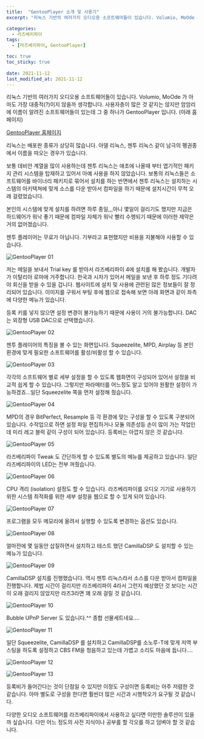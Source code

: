 ```yaml
---
title:  "GentooPlayer 소개 및 사용기"
excerpt: "리눅스 기반의 여러가지 오디오용 소프트웨어들이 있습니다. Volumio, MoOde 가 아마도 가장 대중적(?)이지 않을까"

categories:
  - 라즈베리파이
tags:
  - [라즈베리파이, GentooPlayer]

toc: true
toc_sticky: true
 
date: 2021-11-12
last_modified_at: 2021-11-12
---
```

리눅스 기반의 여러가지 오디오용 소프트웨어들이 있습니다. Volumio, MoOde 가 아마도 가장 대중적(?)이지 않을까 생각합니다. 사용자층이 많은 것 같지는 않지만 암암리에 이름이 알려진 소프트웨어들이 있는데 그 중 하나가 GentooPlayer 입니다. (아래 홈페이지) 

[GentooPlayer 홈페이지](https://gentooplayers.com/)

리눅스는 배포판 종류가 상당히 많습니다. 아델 리눅스, 젠투 리눅스 같이 남극의 펭권종에서 이름을 따오는 경우가 있습니다. ​

보통 데비안 계열을 많이 사용하는데 젠투 리눅스는 애초에 나올때 부터 엽기적인 패키지 관리 시스템을 탑재하고 있어서 아예 사용을 하지 않았습니다. 보통의 리눅스들은 소프트웨어를 바이너리 패키지로 묶어서 설치를 하는 반면에서 젠투 리눅스는 설치하는 시스템의 아키텍쳐에 맞게 소스를 다운 받아서 컴파일을 하기 때문에 설치시간이 무척 오래 걸렸었습니다. 

본인의 시스템에 맞게 설치를 하려면 하루 종일,,,아니 몇일이 걸리기도 했지만 지금은 하드웨어가 워낙 좋기 때문에 컴파일 자체가 워낙 빨리 수행되기 때문에 이러한 제약은 거의 없어졌습니다. 

젠투 플레이어는 무료가 아닙니다. 기부라고 표현했지만 비용을 지불해야 사용할 수 있습니다.

![GentooPlayer 01](/assets/images/GentooPlayer-01.png)

저는 메일을 보내서 Trial key 를 받아서 라즈베리파이 4에 설치를 해 봤습니다. 개발자가 이탈리아 로마에 거주합니다. 한국과 시차가 있어서 메일을 보낸 후 하루 정도 기다려야 회신을 받을 수 있을 겁니다.
​
웹사이트에 설치 및 사용에 관련된 많은 정보들이 잘 정리되어 있습니다. 이미지를 구워서 부팅 후에 웹으로 접속해 보면  아래 화면과 같이 좌측에 다양한 메뉴가 있습니다. 

등록 키를 넣지 않으면 설정 변경이 불가능하기 때문에 사용이 거의 불가능합니다. DAC는 외장형 USB DAC으로 선택했습니다.

![GentooPlayer 02](/assets/images/GentooPlayer-02.png)

젠투 플레이어의 특징을 볼 수 있는 화면입니다. Squeezelite, MPD, Airplay 등 본인 환경에 맞게 필요한 소프트웨어를 활성/비활성 할 수 있습니다.

![GentooPlayer 03](/assets/images/GentooPlayer-03.png)

각각의 소프트웨어 별로 세부 설정을 할 수 있도록 웹화면이 구성되어 있어서 설정을 비교적 쉽게 할 수 있습니다. 그렇지만 파라메터를 어느정도 알고 있어야 원활한 설정이 가능하겠죠...일단 Squeezelite 쪽을 먼저 설정해 줬습니다.

![GentooPlayer 04](/assets/images/GentooPlayer-04.png)

MPD의 경우 BitPerfect, Resample 등 각 환경에 맞는 구성을 할 수 있도록 구분되어 있습니다. 수작업으로 하면 설정 파일 편집하거나 모듈 의존성등 손이 많이 가는 작업인데 미리 레고 블럭 같이 구성이 되어 있습니다. 등록비는 아깝지 않은 것 같습니다.

![GentooPlayer 05](/assets/images/GentooPlayer-05.png)

라즈베리파이 Tweak 도 간단하게 할 수 있도록 별도의 메뉴를 제공하고 있습니다. 일단 라즈베리파이의 LED는 전부 꺼줬습니다.

![GentooPlayer 06](/assets/images/GentooPlayer-06.png)

CPU 격리 (isolation) 설정도 할 수 있습니다. 라즈베리파이를 오디오 기기로 사용하기 위한 시스템 최적화를 위한 세부 설정을 웹으로 할 수 있게 되어 있습니다.

![GentooPlayer 07](/assets/images/GentooPlayer-07.png)

프로그램을 모두 메모리에 올려서 실행할 수 있도록 변경하는 옵션도 있습니다.

![GentooPlayer 08](/assets/images/GentooPlayer-08.png)

얼마전에 몇 일동안 삽질하면서 설치하고 테스트 했던 CamillaDSP 도 설치할 수 있는 메뉴가 있습니다. 

![GentooPlayer 09](/assets/images/GentooPlayer-09.png)

CamillaDSP 설치를 진행했습니다. 역시 젠투 리눅스라서 소스를 다운 받아서 컴파일을 진행합니다. 제법 시간이 걸리지만 라즈베리파이 4라서 그런지 예상했던 것 보다는 시간이 오래 걸리지 않았지만 라즈3라면 꽤 오래 걸릴 것 같습니다.

![GentooPlayer 10](/assets/images/GentooPlayer-10.png)

Bubble UPnP Server 도 있습니다.^^ 종합 선물세트네요....

![GentooPlayer 11](/assets/images/GentooPlayer-11.png)

일단 Squeezelite, CamillaDSP 를 설치하고 CamillaDSP를 소노루-T에 맞게 저역 부스팅을 하도록 설정하고 CBS FM을 청음하고 있는데 가볍고 소리도 마음에 듭니다....

![GentooPlayer 12](/assets/images/GentooPlayer-12.png)

![GentooPlayer 13](/assets/images/GentooPlayer-13.png)

등록비가 들어간다는 것이 단점일 수 있지만 이정도 구성이면 등록비는 아주 저렴한 것 같습니다. 아마 별도로 구성을 한다면 훨씬더 많은 시간과 시행착오가 요구될 것 같습니다. 

다양한 오디오 소프트웨어를 라즈베리파이에서 사용하고 싶다면 이만한 솔루션이 있을까 싶습니다. 다만 어느 정도의 사전 지식이나 공부를 할 각오를 하고 덤벼야 할 것 같습니다.